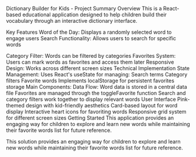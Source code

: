 Dictionary Builder for Kids - Project Summary
Overview
This is a React-based educational application designed to help children build their vocabulary through an interactive dictionary interface.

Key Features
Word of the Day: Displays a randomly selected word to engage users
Search Functionality: Allows users to search for specific words

Category Filter: Words can be filtered by categories
Favorites System: Users can mark words as favorites and access them later
Responsive Design: Works across different screen sizes
Technical Implementation
State Management:
Uses React's useState for managing:
Search terms
Category filters
Favorite words
Implements localStorage for persistent favorites storage
Main Components:
Data Flow:
Word data is stored in a central data file
Favorites are managed through the toggleFavorite function
Search and category filters work together to display relevant words
User Interface
Pink-themed design with kid-friendly aesthetics
Card-based layout for word display
Interactive heart icons for favoriting words
Responsive grid system for different screen sizes
Getting Started
This application provides an engaging way for children to explore and learn new words while maintaining their favorite words list for future reference.

This solution provides an engaging way for children to explore and learn new words while maintaining their favorite words list for future reference.